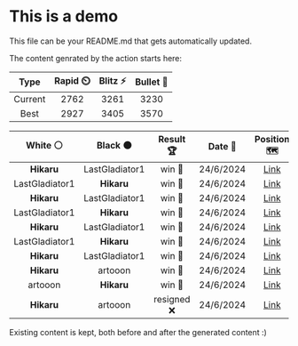 # This is a demo

This file can be your README.md that gets automatically updated.

The content genrated by the action starts here:

<!--START_SECTION:chessStats-->
<!-- Automatically generated with https://github.com/Balastrong/chess-stats-action -->

| Type | Rapid ⏲️ | Blitz ⚡ | Bullet 🔫 |
|:---:|:---:|:---:|:---:|
| Current | 2762 | 3261 | 3230 |
| Best | 2927 | 3405 | 3570 |

| White ⚪ | Black ⚫ | Result 🏆 | Date 📅 | Position 🗺️ | Type 🕕 |
|:---:|:---:|:---:|:---:|:---:|:---:|
| **Hikaru** | LastGladiator1 | win 🥇 | 24/6/2024 | <a href="http://www.ee.unb.ca/cgi-bin/tervo/fen.pl?select=8/1R3p2/4b3/4P3/3K2p1/2p3P1/Pk6/8 b - -">Link</a> | Blitz |
| LastGladiator1 | **Hikaru** | win 🥇 | 24/6/2024 | <a href="http://www.ee.unb.ca/cgi-bin/tervo/fen.pl?select=8/4nk2/5r1p/4Q2P/P3pp1K/5b2/5P2/8 w - -">Link</a> | Blitz |
| **Hikaru** | LastGladiator1 | win 🥇 | 24/6/2024 | <a href="http://www.ee.unb.ca/cgi-bin/tervo/fen.pl?select=1q4k1/6p1/B4p1p/P7/1P2r3/3b3P/5PP1/R2Q2K1 b - -">Link</a> | Blitz |
| LastGladiator1 | **Hikaru** | win 🥇 | 24/6/2024 | <a href="http://www.ee.unb.ca/cgi-bin/tervo/fen.pl?select=5nk1/1p3p1p/4b1pq/p7/P1Pr4/4RN1P/5PP1/3rRBK1 w - -">Link</a> | Blitz |
| **Hikaru** | LastGladiator1 | win 🥇 | 24/6/2024 | <a href="http://www.ee.unb.ca/cgi-bin/tervo/fen.pl?select=6k1/3r1pp1/1N4p1/p7/P6P/1nR2PP1/5K2/3R4 b - -">Link</a> | Blitz |
| LastGladiator1 | **Hikaru** | win 🥇 | 24/6/2024 | <a href="http://www.ee.unb.ca/cgi-bin/tervo/fen.pl?select=8/p4k2/8/7p/8/P7/1P2K2p/8 w - -">Link</a> | Blitz |
| **Hikaru** | LastGladiator1 | win 🥇 | 24/6/2024 | <a href="http://www.ee.unb.ca/cgi-bin/tervo/fen.pl?select=5qk1/1n1b2pp/rp1P3r/2pQ1p2/1PP1pP2/6P1/4B2P/1R1R1NK1 b - -">Link</a> | Blitz |
| **Hikaru** | artooon | win 🥇 | 24/6/2024 | <a href="http://www.ee.unb.ca/cgi-bin/tervo/fen.pl?select=2N4r/1Rk1P3/8/8/6P1/1P3B2/2P3K1/8 b - -">Link</a> | Blitz |
| artooon | **Hikaru** | win 🥇 | 24/6/2024 | <a href="http://www.ee.unb.ca/cgi-bin/tervo/fen.pl?select=4r3/Bp6/p4nk1/6p1/P1p3R1/8/2P1K1P1/8 w - -">Link</a> | Blitz |
| **Hikaru** | artooon | resigned ❌ | 24/6/2024 | <a href="http://www.ee.unb.ca/cgi-bin/tervo/fen.pl?select=5r1k/pp2q2p/8/2p1pr2/4Q2P/5P2/PP3pN1/5R1K w - -">Link</a> | Blitz |

<!--END_SECTION:chessStats-->

Existing content is kept, both before and after the generated content :)
